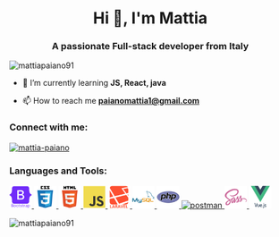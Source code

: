 <h1 align="center">Hi 👋, I'm Mattia</h1>
<h3 align="center">A passionate Full-stack developer from Italy</h3>

<p align="left"> <img src="https://komarev.com/ghpvc/?username=mattiapaiano91&label=Profile%20views&color=0e75b6&style=flat" alt="mattiapaiano91" /> </p>

- 🌱 I’m currently learning **JS, React, java**

- 📫 How to reach me **paianomattia1@gmail.com**

<h3 align="left">Connect with me:</h3>
<p align="left">
<a href="https://linkedin.com/in/mattia-paiano" target="blank"><img align="center" src="https://raw.githubusercontent.com/rahuldkjain/github-profile-readme-generator/master/src/images/icons/Social/linked-in-alt.svg" alt="mattia-paiano" height="30" width="40" /></a>
</p>

<h3 align="left">Languages and Tools:</h3>
<p align="left"> <a href="https://getbootstrap.com" target="_blank" text-decoration="none" rel="noreferrer"> <img src="https://raw.githubusercontent.com/devicons/devicon/master/icons/bootstrap/bootstrap-plain-wordmark.svg" alt="bootstrap" margin="15px" width="40" height="40"/> </a> <a href="https://www.w3schools.com/css/"  text-decoration="none" target="_blank" rel="noreferrer"> <img src="https://raw.githubusercontent.com/devicons/devicon/master/icons/css3/css3-original-wordmark.svg" alt="css3" margin="15px" width="40" height="40"/> </a> <a href="https://www.w3.org/html/" text-decoration="none" target="_blank" rel="noreferrer"> <img src="https://raw.githubusercontent.com/devicons/devicon/master/icons/html5/html5-original-wordmark.svg" alt="html5" margin="15px" width="40" height="40"/> </a> <a href="https://developer.mozilla.org/en-US/docs/Web/JavaScript"  text-decoration="none" target="_blank" rel="noreferrer"> <img src="https://raw.githubusercontent.com/devicons/devicon/master/icons/javascript/javascript-original.svg" alt="javascript" margin="15px" width="40" height="40"/> </a> <a href="https://laravel.com/"  text-decoration="none" target="_blank" rel="noreferrer"> <img src="https://raw.githubusercontent.com/devicons/devicon/master/icons/laravel/laravel-plain-wordmark.svg" margin="15px" alt="laravel" width="40" height="40"/> </a> <a href="https://www.mysql.com/" text-decoration="none" target="_blank" rel="noreferrer"> <img src="https://raw.githubusercontent.com/devicons/devicon/master/icons/mysql/mysql-original-wordmark.svg" alt="mysql" margin="15px" width="40" height="40"/> </a> <a href="https://www.php.net"  text-decoration="none" target="_blank" rel="noreferrer"> <img src="https://raw.githubusercontent.com/devicons/devicon/master/icons/php/php-original.svg" alt="php" width="40" margin="15px" height="40"/> </a> <a href="https://postman.com" text-decoration="none" target="_blank" rel="noreferrer"> <img src="https://www.vectorlogo.zone/logos/getpostman/getpostman-icon.svg" alt="postman" margin="15px" width="40" height="40"/> </a> <a href="https://sass-lang.com"  text-decoration="none" target="_blank" rel="noreferrer"> <img src="https://raw.githubusercontent.com/devicons/devicon/master/icons/sass/sass-original.svg" margin="15px" alt="sass" width="40" height="40"/> </a> <a href="https://vuejs.org/" text-decoration="none" target="_blank" rel="noreferrer"> <img src="https://raw.githubusercontent.com/devicons/devicon/master/icons/vuejs/vuejs-original-wordmark.svg" alt="vuejs" width="40" margin="15px" height="40"/> </a> </p>

<p><img align="center" src="https://github-readme-stats.vercel.app/api/top-langs?username=mattiapaiano91&show_icons=true&locale=en&layout=compact" alt="mattiapaiano91" /></p>

